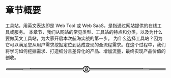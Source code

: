 # 章节概要

工具站，用英文表达即是 Web Tool 或 Web SaaS，是指通过网站提供的在线工具或服务。
本章节，我们从网站的常见类型、工具站的特点和分类，以及为什么要做英文工具站，为大家开启本次航海实战的第一步。
为什么选择工具站？因为它可以满足您从用户需求挖掘定位到达成变现的全流程需求。在这个过程中，我们将学习如何挖掘需求、打造细分且差异化的产品、增加流量，最终实现产品价值的创收。

![](img/d3dc15a615db58a3c5ef15184454d4ab.png)